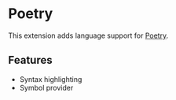 Poetry
======

This extension adds language support for [Poetry](https://github.com/FantasyInternet/poetry).

Features
--------

 - Syntax highlighting
 - Symbol provider
